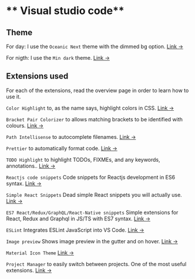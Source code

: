 # ** Visual studio code**

## Theme

For day:
I use the `Oceanic Next` theme with the dimmed bg option. [Link →](https://marketplace.visualstudio.com/items?itemName=naumovs.theme-oceanicnext)

For nigth:
I use the `Min dark` theme. [Link →](https://marketplace.visualstudio.com/items?itemName=miguelsolorio.min-theme)

## Extensions used

For each of the extensions, read the overview page in order to learn how to use it.

`Color Highlight` to, as the name says, highlight colors in CSS. [Link →](https://marketplace.visualstudio.com/items?itemName=naumovs.color-highlight)

`Bracket Pair Colorizer` to allows matching brackets to be identified with colours. [Link →](https://marketplace.visualstudio.com/items?itemName=CoenraadS.bracket-pair-colorizer)

`Path Intellisense` to autocomplete filenames. [Link →](https://marketplace.visualstudio.com/items?itemName=christian-kohler.path-intellisense)

`Prettier` to automatically format code. [Link →](https://marketplace.visualstudio.com/items?itemName=esbenp.prettier-vscode)

`TODO Highlight` to highlight TODOs, FIXMEs, and any keywords, annotations.. [Link →](https://marketplace.visualstudio.com/items?itemName=wayou.vscode-todo-highlight)

`Reactjs code snippets` Code snippets for Reactjs development in ES6 syntax. [Link →](https://marketplace.visualstudio.com/items?itemName=xabikos.ReactSnippets)

`Simple React Snippets` Dead simple React snippets you will actually use. [Link →](https://marketplace.visualstudio.com/items?itemName=burkeholland.simple-react-snippets)

`ES7 React/Redux/GraphQL/React-Native snippets` Simple extensions for React, Redux and Graphql in JS/TS with ES7 syntax. [Link →](https://marketplace.visualstudio.com/items?itemName=dsznajder.es7-react-js-snippets)

`ESLint` Integrates ESLint JavaScript into VS Code. [Link →](https://marketplace.visualstudio.com/items?itemName=dbaeumer.vscode-eslint)

`Image preview` Shows image preview in the gutter and on hover. [Link →](https://marketplace.visualstudio.com/items?itemName=kisstkondoros.vscode-gutter-preview)

`Material Icon Theme` [Link →](https://marketplace.visualstudio.com/items?itemName=PKief.material-icon-theme)

`Project Manager` to easily switch between projects. One of the most useful extensions. [Link →](https://marketplace.visualstudio.com/items?itemName=alefragnani.project-manager)
